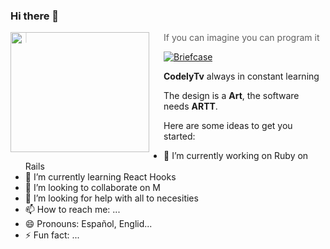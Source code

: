 ### Hi there 👋

<!--
**alexsk88/alexsk88** is a ✨ _special_ ✨ repository because its `README.md` (this file) appears on your GitHub profile.-->
<img src="https://blog.gft.com/es/wp-content/uploads/sites/3/2017/02/Frontend-spectrum_image1.png" align="left" width="222px" height="192px"/>
<img align="left" width="0" height="192px" hspace="10"/>

> If you can imagine you can program it

[![Briefcase](https://github.com/alexsk88)](briefcase.me)

**CodelyTv** always in constant learning

The design is a **Art**, the software needs **ARTT**.

Here are some ideas to get you started:

- 🔭 I’m currently working on Ruby on Rails 
- 🌱 I’m currently learning React Hooks
- 👯 I’m looking to collaborate on M
- 🤔 I’m looking for help with all to necesities
- 📫 How to reach me: ...
- 😄 Pronouns: Español, Englid...
- ⚡ Fun fact: ...
